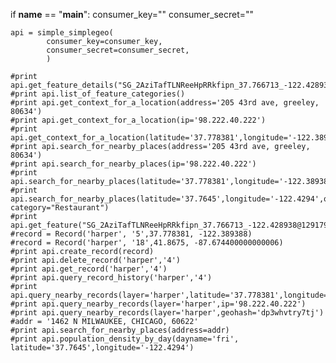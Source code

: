 

   if __name__ == "__main__": 
    consumer_key=""
    consumer_secret=""

    api = simple_simplegeo(
            consumer_key=consumer_key, 
            consumer_secret=consumer_secret,
            )

    #print api.get_feature_details("SG_2AziTafTLNReeHpRRkfipn_37.766713_-122.428938@1291796505")
    #print api.list_of_feature_categories()
    #print api.get_context_for_a_location(address='205 43rd ave, greeley, 80634')
    #print api.get_context_for_a_location(ip='98.222.40.222')
    #print api.get_context_for_a_location(latitude='37.778381',longitude='-122.389388')
    #print api.search_for_nearby_places(address='205 43rd ave, greeley, 80634')
    #print api.search_for_nearby_places(ip='98.222.40.222')
    #print api.search_for_nearby_places(latitude='37.778381',longitude='-122.389388')
    #print api.search_for_nearby_places(latitude='37.7645',longitude='-122.4294',q="diner", category="Restaurant")
    #print api.get_feature("SG_2AziTafTLNReeHpRRkfipn_37.766713_-122.428938@1291796505")
    #record = Record('harper', '5',37.778381, -122.389388)
    #record = Record('harper', '18',41.8675, -87.674400000000006)
    #print api.create_record(record)
    #print api.delete_record('harper','4')
    #print api.get_record('harper','4')
    #print api.query_record_history('harper','4')
    #print api.query_nearby_records(layer='harper',latitude='37.778381',longitude='-122.389388')
    #print api.query_nearby_records(layer='harper',ip='98.222.40.222')
    #print api.query_nearby_records(layer='harper',geohash='dp3whvtry7tj')
    #addr = '1462 N MILWAUKEE, CHICAGO, 60622'
    #print api.search_for_nearby_places(address=addr)
    #print api.population_density_by_day(dayname='fri', latitude='37.7645',longitude='-122.4294')
